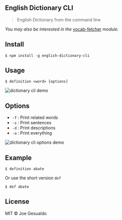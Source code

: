 ##  English Dictionary CLI
> English Dictionary from the command line 

*You may also be interested in the* [vocab-fetcher](https://github.com/joegesualdo/vocab-fetcher) *module.*

## Install
```
$ npm install -g english-dictionary-cli
```

## Usage
```
$ definition <word> [options]
```
![dictionary cli demo](https://raw.github.com/joegesualdo/dictionary-cli/master/dictionary-cli-demo.gif)

## Options

- `-f` : Print related words
- `-s` : Print sentences
- `-d` : Print descriptions
- `-a` : Print everything

![dictionary cli options demo](https://raw.github.com/joegesualdo/dictionary-cli/master/dictionary-cli-demo-options.gif)

## Example
```
$ definition abate
```
Or use the short version `def`

```
$ def abate
```

## License
MIT © Joe Gesualdo
